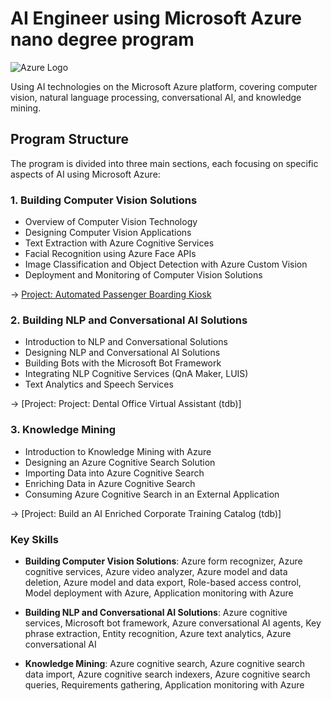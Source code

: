 # AI Engineer using Microsoft Azure nano degree program

![Azure Logo](https://upload.wikimedia.org/wikipedia/commons/thumb/a/a8/Microsoft_Azure_Logo.svg/1280px-Microsoft_Azure_Logo.svg.png)

Using AI technologies on the Microsoft Azure platform, covering computer vision, natural language processing, conversational AI, and knowledge mining.

## Program Structure

The program is divided into three main sections, each focusing on specific aspects of AI using Microsoft Azure:

### 1. Building Computer Vision Solutions
* Overview of Computer Vision Technology
* Designing Computer Vision Applications
* Text Extraction with Azure Cognitive Services
* Facial Recognition using Azure Face APIs
* Image Classification and Object Detection with Azure Custom Vision
* Deployment and Monitoring of Computer Vision Solutions

&rarr; [Project: Automated Passenger Boarding Kiosk](https://github.com/d-kleine/AZ_AI-Engineering/tree/main/project1_%20Automated-Passenger-Boarding-Kiosk)

###  2. Building NLP and Conversational AI Solutions

* Introduction to NLP and Conversational Solutions
* Designing NLP and Conversational AI Solutions
* Building Bots with the Microsoft Bot Framework
* Integrating NLP Cognitive Services (QnA Maker, LUIS)
* Text Analytics and Speech Services


&rarr; [Project: Project: Dental Office Virtual Assistant (tdb)]

### 3. Knowledge Mining

* Introduction to Knowledge Mining with Azure
* Designing an Azure Cognitive Search Solution
* Importing Data into Azure Cognitive Search
* Enriching Data in Azure Cognitive Search
* Consuming Azure Cognitive Search in an External Application

&rarr; [Project:  Build an AI Enriched Corporate Training Catalog (tdb)]

### Key Skills

* **Building Computer Vision Solutions**: Azure form recognizer, Azure cognitive services, Azure video analyzer, Azure model and data deletion, Azure model and data export, Role-based access control, Model deployment with Azure, Application monitoring with Azure

* **Building NLP and Conversational AI Solutions**: Azure cognitive services, Microsoft bot framework, Azure conversational AI agents, Key phrase extraction, Entity recognition, Azure text analytics, Azure conversational AI

* **Knowledge Mining**: Azure cognitive search, Azure cognitive search data import, Azure cognitive search indexers, Azure cognitive search queries, Requirements gathering, Application monitoring with Azure
